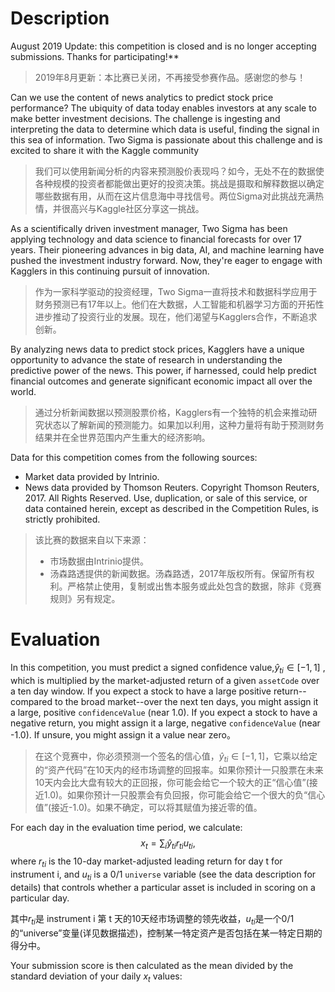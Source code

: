 # Description



August 2019 Update: this competition is closed and is no longer accepting submissions. Thanks for participating!**

> 2019年8月更新：本比赛已关闭，不再接受参赛作品。感谢您的参与！

Can we use the content of news analytics to predict stock price performance? The ubiquity of data today enables investors at any scale to make better investment decisions. The challenge is ingesting and interpreting the data to determine which data is useful, finding the signal in this sea of information. Two Sigma is passionate about this challenge and is excited to share it with the Kaggle community

> 我们可以使用新闻分析的内容来预测股价表现吗？如今，无处不在的数据使各种规模的投资者都能做出更好的投资决策。挑战是摄取和解释数据以确定哪些数据有用，从而在这片信息海中寻找信号。两位Sigma对此挑战充满热情，并很高兴与Kaggle社区分享这一挑战。

As a scientifically driven investment manager, Two Sigma has been applying technology and data science to financial forecasts for over 17 years. Their pioneering advances in big data, AI, and machine learning have pushed the investment industry forward. Now, they're eager to engage with Kagglers in this continuing pursuit of innovation.

> 作为一家科学驱动的投资经理，Two Sigma一直将技术和数据科学应用于财务预测已有17年以上。他们在大数据，人工智能和机器学习方面的开拓性进步推动了投资行业的发展。现在，他们渴望与Kagglers合作，不断追求创新。

By analyzing news data to predict stock prices, Kagglers have a unique opportunity to advance the state of research in understanding the predictive power of the news. This power, if harnessed, could help predict financial outcomes and generate significant economic impact all over the world.

> 通过分析新闻数据以预测股票价格，Kagglers有一个独特的机会来推动研究状态以了解新闻的预测能力。如果加以利用，这种力量将有助于预测财务结果并在全世界范围内产生重大的经济影响。

Data for this competition comes from the following sources:

- Market data provided by Intrinio.
- News data provided by Thomson Reuters. Copyright Thomson Reuters, 2017. All Rights Reserved. Use, duplication, or sale of this service, or data contained herein, except as described in the Competition Rules, is strictly prohibited.

> 该比赛的数据来自以下来源： 
>
> - 市场数据由Intrinio提供。 
> - 汤森路透提供的新闻数据。汤森路透，2017年版权所有。保留所有权利。严格禁止使用，复制或出售本服务或此处包含的数据，除非《竞赛规则》另有规定。

# Evaluation

In this competition, you must predict a signed confidence value,$\hat{y}_{ti} \in [-1,1]$ , which is multiplied by the market-adjusted return of a given `assetCode` over a ten day window. If you expect a stock to have a large positive return--compared to the broad market--over the next ten days, you might assign it a large, positive `confidenceValue` (near 1.0). If you expect a stock to have a negative return, you might assign it a large, negative `confidenceValue` (near -1.0). If unsure, you might assign it a value near zero。

> 在这个竞赛中，你必须预测一个签名的信心值，$\hat{y}_{ti} \in [-1,1]$，它乘以给定的“资产代码”在10天内的经市场调整的回报率。如果你预计一只股票在未来10天内会比大盘有较大的正回报，你可能会给它一个较大的正“信心值”(接近1.0)。如果你预计一只股票会有负回报，你可能会给它一个很大的负“信心值”(接近-1.0)。如果不确定，可以将其赋值为接近零的值。

For each day in the evaluation time period, we calculate:
$$
x_t = \sum_i \hat{y}_{ti}  r_{ti}  u_{ti},
$$
where $r_{ti}$ is the 10-day market-adjusted leading return for day t for instrument i, and $u_{ti}$ is a 0/1 `universe` variable (see the data description for details) that controls whether a particular asset is included in scoring on a particular day.

其中$r_{ti}$是 instrument i 第 t 天的10天经市场调整的领先收益，$u_{ti}$是一个0/1的“universe”变量(详见数据描述)，控制某一特定资产是否包括在某一特定日期的得分中。

Your submission score is then calculated as the mean divided by the standard deviation of your daily $x_t$ values:

